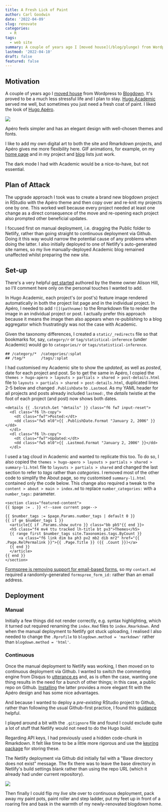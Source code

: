 ```yaml
---
title: A Fresh Lick of Paint
author: Carl Goodwin
date: '2022-04-09'
slug: renovate
categories:
  - R
tags:
  - web site
summary: A couple of years ago I [moved house](/blog/plunge) from Wordpress to [Blogdown](https://bookdown.org/yihui/blogdown/). It's a less stressful life and I plan to stay. [Hugo Academic](https://academic-demo.netlify.app) served me well, but sometimes you just need a fresh coat of paint.
lastmod: '2022-04-10'
draft: false
featured: false
---
```


## Motivation

A couple of years ago I [moved house](/blog/plunge) from Wordpress to [Blogdown](https://bookdown.org/yihui/blogdown/). It's proved to be a much less stressful life and I plan to stay. [Hugo Academic](https://academic-demo.netlify.app) served me well, but sometimes you just need a fresh coat of paint. I liked the look of [Hugo Apéro](https://hugo-apero-docs.netlify.app).

![](/blog/renovate/featured.GIF)

Apéro feels simpler and has an elegant design with well-chosen themes and fonts.

I like to add my own digital art to both the site and Rmarkdown projects, and Apéro gives me more flexibility here.  GIF animations, for example, on my [home page](/.) and in my project and [blog](/blog/) lists just work.

The dark mode I had with Academic would be a nice-to-have, but not essential.

## Plan of Attack

The upgrade approach I took was to create a brand new blogdown project in RStudio with the Apéro theme and then copy over and re-knit my projects one by one. This worked well because every project needed at least one change as a direct consequence of the move and re-opening each project also prompted other beneficial updates.

I focused first on manual deployment, i.e. dragging the Public folder to Netlify, rather than going straight to continuous deployment via Github. Doing it this way would narrow the potential cause of any problems when doing the latter. I also initially deployed to one of Netlify's auto-generated site names, so my live manually-deployed Academic blog remained unaffected whilst preparing the new site.

## Set-up

There's a very helpful [get started](https://hugo-apero-docs.netlify.app/start/) authored by the theme owner Alison Hill, so I'll comment here only on the personal touches I wanted to add.

In Hugo Academic, each project's (or post's) feature image rendered automatically in both the project list page and in the individual project. In Apéro, I needed to add `![](pathname)` to the Rmarkdown file to render the image in an individual project or post. I actually prefer this approach because it means the image then also appears when re-publishing to a blog aggregator which frustratingly was not the case with Academic.

Given the taxonomy differences, I created a `static/_redirects` file so that bookmarks for, say, `category/r` or `tag/statistical-inference` (under Academic) would go to `categories/r` or `tags/statistical-inference`.


```
## /category/*  /categories/:splat
## /tag/*       /tags/:splat
```

I had customised my Academic site to show the *updated*, as well as *posted*, date for each project and post. So to get the same in Apéro, I copied the `themes > hugo-apero > layouts > partials > shared > post-details.html` file to `layouts > partials > shared > post-details.html`, duplicated lines 2-5 below and changed `.PublishDate` to `.Lastmod`. As my YAML header for all projects and posts already included `lastmod:`, the *details* twistie at the foot of each project (and post) now shows both dates.

```
<details {{ .Scratch.Get "details" }} class="f6 fw7 input-reset">
  <dl class="f6 lh-copy">
    <dt class="fw7">Posted:</dt>
    <dd class="fw5 ml0">{{ .PublishDate.Format "January 2, 2006" }}</dd>
  </dl>
  <dl class="f6 lh-copy">
    <dt class="fw7">Updated:</dt>
    <dd class="fw5 ml0">{{ .Lastmod.Format "January 2, 2006" }}</dd>
  </dl>
```

I used a tag cloud in Academic and wanted to replicate this too. To do so, I also copied the `themes > hugo-apero > layouts > partials > shared > summary-li.html` file to `layouts > partials > shared` and changed the last section to refer to *tags* rather than *categories*. I removed most of the other code to simplify the About page, so my customised `summary-li.html` contained only the code below. This change also required a tweak to the `content > about > main > index.md` to replace `number_categories:` with a `number_tags:` parameter.

```
<section class="featured-content">
{{ $page := . }} <!--save current page-->

{{ $number_tags := $page.Params.number_tags | default 0 }}
{{ if ge $number_tags 1 }}
  <article{{ if .Params.show_outro }} class="bb pb5"{{ end }}>
  <h5 class="f4 mv4 ttu tracked lh-title bt pv3">Themes</h5>
  {{ range first $number_tags site.Taxonomies.tags.ByCount }}
      <a class="f6 link dim ba ph3 pv2 mb2 dib mr2" href="{{ .Page.RelPermalink }}">{{ .Page.Title }} ({{ .Count }})</a>
  {{ end }}
  </article>
{{ end }}
</section>
```

[Formspree is removing support for email-based forms](https://help.formspree.io/hc/en-us/articles/360056076314-Phasing-out-legacy-forms-email-URLs-), so my `contact.md` required a randomly-generated `formspree_form_id:` rather than an email address.

## Deployment

### Manual

Initially a few things did not render correctly, e.g. syntax highlighting, which it turned out required renaming the `index.Rmd` files to `index.Rmarkdown`. And when the manual deployment to Netlify got stuck uploading, I realised I also needed to change the `.Rprofile` to `blogdown.method = 'markdown'` rather than `blogdown.method = 'html'`.

### Continuous

Once the manual deployment to Netlify was working, I then moved on to continuous deployment via Github. I wanted to switch the commenting engine from Disqus to [utterance.es](https://utteranc.es) and, as is often the case, wanting one thing results in the need for a bunch of other things; in this case, a public repo on Github. [Installing](https://github.com/apps/utterances) the latter provides a more elegant fit with the Apéro design and has some nice advantages. 

And because I wanted to deploy a *pre-existing* RStudio project to Github, rather than following the usual Github-first practice, I found this [guidance](https://happygitwithr.com/existing-github-first.html) helpful.

I played around a bit with the `.gitignore` file and found I could exclude quite a lot of stuff that Netlify would not need to do the Hugo build.

Regarding API keys, I had previously used a hidden code-chunk in Rmarkdown. It felt like time to be a little more rigorous and use the [keyring package](https://github.com/r-lib/keyring) for storing these.

The Netlify deployment via Github did initially fail with a "Base directory does not exist" message. The fix there was to leave the base directory in Netlify's build settings blank rather than using the repo URL (which it already had under current repository).


![](/blog/renovate/netlify.png)

Then finally I could flip my *live* site over to continuous deployment, pack away my paint pots, paint roller and step ladder, put my feet up in front of a roaring fire and bask in the warmth of my newly-renovated blogdown home.

